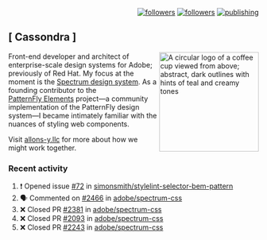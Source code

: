 <p align="right"><a rel="me" href="https://front-end.social/@castastrophe">
    <img alt="followers" title="Follow me on Mastodon" src="https://img.shields.io/mastodon/follow/109297102751309835?domain=https%3A%2F%2Ffront-end.social&label=Follow&logo=mastodon&logoColor=white&style=for-the-badge&labelColor=008080&color=006969"/></a>
  <a href="https://codepen.io/castastrophe/">
    <img alt="followers" title="Follow me on CodePen" src="https://img.shields.io/badge/23-1?color=640464&labelColor=7c007c&style=for-the-badge&logo=codepen&label=Follow"/></a>
<a href="https://castastrophe.medium.com/">
    <img alt="publishing" title="View articles on Medium" src="https://img.shields.io/badge/107-1?color=666&labelColor=444&label=subscribe&logo=medium&logoColor=white&style=for-the-badge"/></a>
</p>

## [&nbsp;Cassondra&nbsp;]

<img align="right" src="https://github-production-user-asset-6210df.s3.amazonaws.com/1840295/253016758-ba468774-1cd3-42c2-8f43-947b5eeb5edf.png" height="200" alt="A circular logo of a coffee cup viewed from above; abstract, dark outlines with hints of teal and creamy tones">

Front-end developer and architect of enterprise-scale design systems for Adobe; previously of Red Hat. My focus at the moment is the [Spectrum design system](https://github.com/adobe/spectrum-css). As a founding contributor to the [PatternFly&nbsp;Elements](https://github.com/patternfly/patternfly-elements) project&mdash;a community implementation of the PatternFly design system&mdash;I became intimately familiar with the nuances of styling web components.

Visit [allons-y.llc](http://allons-y.llc/) for more about how we might work together.

### Recent activity

<!--START_SECTION:activity-->
1. ❗ Opened issue [#72](https://github.com/simonsmith/stylelint-selector-bem-pattern/issues/72) in [simonsmith/stylelint-selector-bem-pattern](https://github.com/simonsmith/stylelint-selector-bem-pattern)
2. 🗣 Commented on [#2466](https://github.com/adobe/spectrum-css/pull/2466#issuecomment-1999827230) in [adobe/spectrum-css](https://github.com/adobe/spectrum-css)
3. ❌ Closed PR [#2381](https://github.com/adobe/spectrum-css/pull/2381) in [adobe/spectrum-css](https://github.com/adobe/spectrum-css)
4. ❌ Closed PR [#2093](https://github.com/adobe/spectrum-css/pull/2093) in [adobe/spectrum-css](https://github.com/adobe/spectrum-css)
5. ❌ Closed PR [#2243](https://github.com/adobe/spectrum-css/pull/2243) in [adobe/spectrum-css](https://github.com/adobe/spectrum-css)
<!--END_SECTION:activity-->
